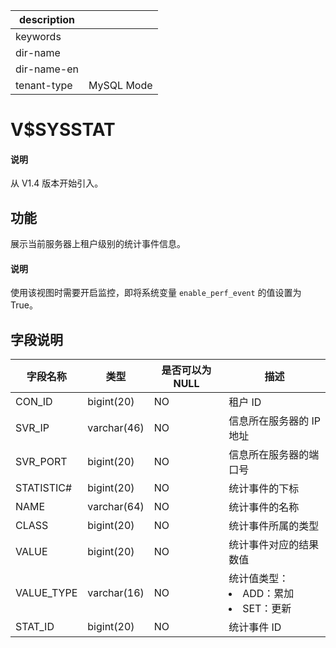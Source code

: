 |description||
|---|---|
|keywords||
|dir-name||
|dir-name-en||
|tenant-type|MySQL Mode|

# V$SYSSTAT

<main id="notice" type='explain'>
  <h4>说明</h4>
  <p>从 V1.4 版本开始引入。</p>
</main>

## 功能

展示当前服务器上租户级别的统计事件信息。

<main id="notice" type='explain'>
  <h4>说明</h4>
  <p>使用该视图时需要开启监控，即将系统变量 <code>enable_perf_event</code> 的值设置为 True。</p>
</main>

## 字段说明

| **字段名称** | **类型** | **是否可以为 NULL** | **描述** |
| --- | --- | --- | --- |
| CON_ID | bigint(20) | NO | 租户 ID |
| SVR_IP | varchar(46) | NO | 信息所在服务器的 IP 地址 |
| SVR_PORT | bigint(20) | NO | 信息所在服务器的端口号 |
| STATISTIC# | bigint(20) | NO | 统计事件的下标 |
| NAME | varchar(64) | NO | 统计事件的名称 |
| CLASS | bigint(20) | NO | 统计事件所属的类型 |
| VALUE | bigint(20) | NO | 统计事件对应的结果数值 |
| VALUE_TYPE | varchar(16) | NO | 统计值类型：<li>ADD：累加<li>SET：更新 |
| STAT_ID | bigint(20) | NO | 统计事件 ID |
